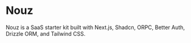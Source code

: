 # Nouz

Nouz is a SaaS starter kit built with Next.js, Shadcn, ORPC, Better Auth, Drizzle ORM, and Tailwind CSS.
